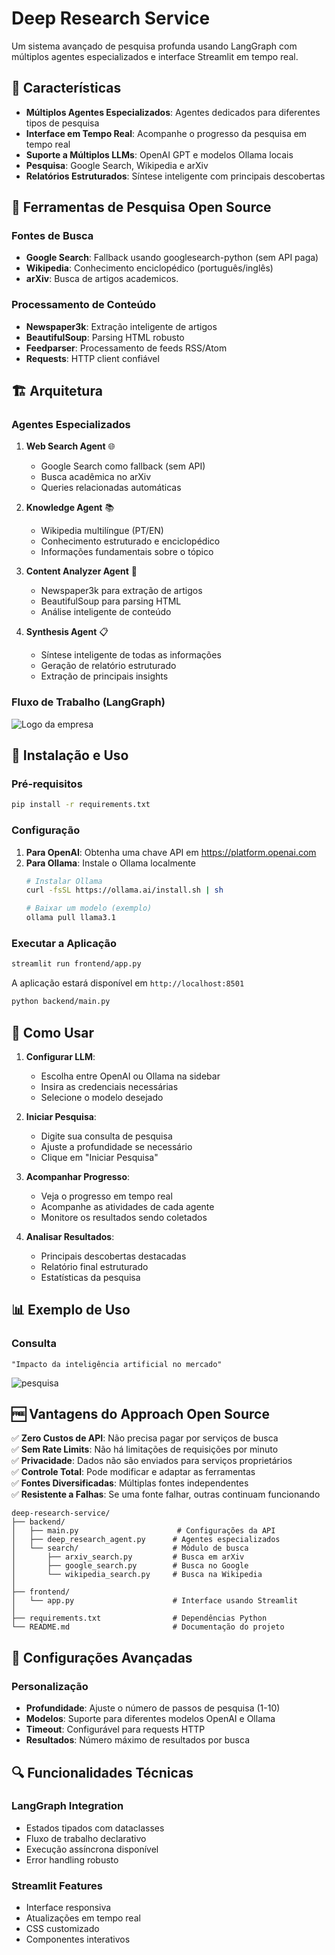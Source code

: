 # Deep Research Service

Um sistema avançado de pesquisa profunda usando LangGraph com múltiplos agentes especializados e interface Streamlit em tempo real.

## 🌟 Características

- **Múltiplos Agentes Especializados**: Agentes dedicados para diferentes tipos de pesquisa
- **Interface em Tempo Real**: Acompanhe o progresso da pesquisa em tempo real
- **Suporte a Múltiplos LLMs**: OpenAI GPT e modelos Ollama locais
- **Pesquisa**: Google Search, Wikipedia e arXiv
- **Relatórios Estruturados**: Síntese inteligente com principais descobertas

## 🔧 Ferramentas de Pesquisa Open Source

### Fontes de Busca
- **Google Search**: Fallback usando googlesearch-python (sem API paga)
- **Wikipedia**: Conhecimento enciclopédico (português/inglês)
- **arXiv**: Busca de artigos academicos.


### Processamento de Conteúdo
- **Newspaper3k**: Extração inteligente de artigos
- **BeautifulSoup**: Parsing HTML robusto
- **Feedparser**: Processamento de feeds RSS/Atom
- **Requests**: HTTP client confiável

## 🏗️ Arquitetura

### Agentes Especializados

1. **Web Search Agent** 🌐
   - Google Search como fallback (sem API)
   - Busca acadêmica no arXiv
   - Queries relacionadas automáticas

2. **Knowledge Agent** 📚
   - Wikipedia multilíngue (PT/EN)
   - Conhecimento estruturado e enciclopédico
   - Informações fundamentais sobre o tópico

3. **Content Analyzer Agent** 🔎
   - Newspaper3k para extração de artigos
   - BeautifulSoup para parsing HTML
   - Análise inteligente de conteúdo

4. **Synthesis Agent** 📋
   - Síntese inteligente de todas as informações
   - Geração de relatório estruturado
   - Extração de principais insights

### Fluxo de Trabalho (LangGraph)
![Logo da empresa](./imgs/diagrama.png)

## 🚀 Instalação e Uso

### Pré-requisitos

```bash
pip install -r requirements.txt
```

### Configuração

1. **Para OpenAI**: Obtenha uma chave API em https://platform.openai.com
2. **Para Ollama**: Instale o Ollama localmente
   ```bash
   # Instalar Ollama
   curl -fsSL https://ollama.ai/install.sh | sh
   
   # Baixar um modelo (exemplo)
   ollama pull llama3.1
   ```

### Executar a Aplicação

```bash
streamlit run frontend/app.py
```

A aplicação estará disponível em `http://localhost:8501`

```bash
python backend/main.py
```

## 🎯 Como Usar

1. **Configurar LLM**:
   - Escolha entre OpenAI ou Ollama na sidebar
   - Insira as credenciais necessárias
   - Selecione o modelo desejado

2. **Iniciar Pesquisa**:
   - Digite sua consulta de pesquisa
   - Ajuste a profundidade se necessário
   - Clique em "Iniciar Pesquisa"

3. **Acompanhar Progresso**:
   - Veja o progresso em tempo real
   - Acompanhe as atividades de cada agente
   - Monitore os resultados sendo coletados

4. **Analisar Resultados**:
   - Principais descobertas destacadas
   - Relatório final estruturado
   - Estatísticas da pesquisa

## 📊 Exemplo de Uso

### Consulta
```
"Impacto da inteligência artificial no mercado"
```
![pesquisa](./imgs/processo_pesquisa.png)


## 🆓 Vantagens do Approach Open Source

✅ **Zero Custos de API**: Não precisa pagar por serviços de busca  
✅ **Sem Rate Limits**: Não há limitações de requisições por minuto  
✅ **Privacidade**: Dados não são enviados para serviços proprietários  
✅ **Controle Total**: Pode modificar e adaptar as ferramentas  
✅ **Fontes Diversificadas**: Múltiplas fontes independentes  
✅ **Resistente a Falhas**: Se uma fonte falhar, outras continuam funcionando

```
deep-research-service/
├── backend/
│   ├── main.py                      # Configurações da API
│   ├── deep_research_agent.py      # Agentes especializados
│   └── search/                     # Módulo de busca
│       ├── arxiv_search.py         # Busca em arXiv
│       ├── google_search.py        # Busca no Google
│       └── wikipedia_search.py     # Busca na Wikipedia
│
├── frontend/
│   └── app.py                      # Interface usando Streamlit
│
├── requirements.txt                # Dependências Python
└── README.md                       # Documentação do projeto
```

## 🔧 Configurações Avançadas



### Personalização

- **Profundidade**: Ajuste o número de passos de pesquisa (1-10)
- **Modelos**: Suporte para diferentes modelos OpenAI e Ollama
- **Timeout**: Configurável para requests HTTP
- **Resultados**: Número máximo de resultados por busca



## 🔍 Funcionalidades Técnicas

### LangGraph Integration
- Estados tipados com dataclasses
- Fluxo de trabalho declarativo
- Execução assíncrona disponível
- Error handling robusto

### Streamlit Features
- Interface responsiva
- Atualizações em tempo real
- CSS customizado
- Componentes interativos